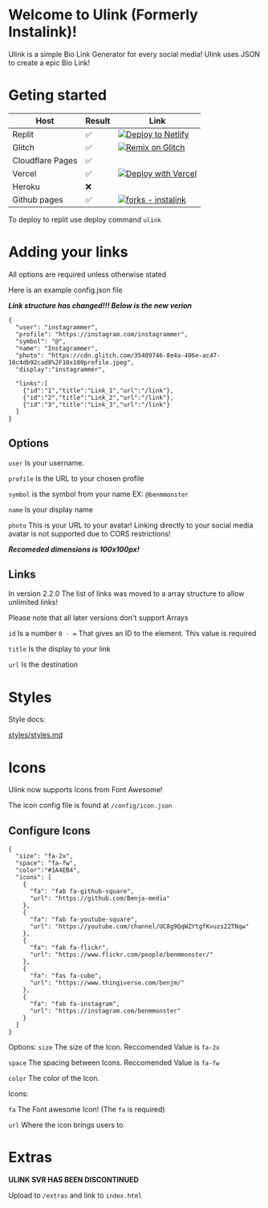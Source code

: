 # Welcome to Ulink (Formerly Instalink)!

Ulink is a simple Bio Link Generator for every social media! Ulink uses JSON to create a epic Bio Link!

# Geting started

| Host             | Result             | Link                                                                                                                           
|------------------|--------------------|-----------------------------------------------------------------------------------------------------------------|
| Replit           | :white_check_mark: | [![Deploy to Netlify](https://www.netlify.com/img/deploy/button.svg)](https://app.netlify.com/start/deploy?repository=https://github.com/Benja-media/Ulink) |
| Glitch           | :white_check_mark: | [![Remix on Glitch](https://cdn.glitch.com/2703baf2-b643-4da7-ab91-7ee2a2d00b5b%2Fremix-button.svg)](https://glitch.com/edit/#!/import/github/benja-media/Ulink) |
| Cloudflare Pages | :white_check_mark: |   |
| Vercel           | :white_check_mark: | [![Deploy with Vercel](https://vercel.com/button)](https://vercel.com/new/clone?repository-url=https%3A%2F%2Fgithub.com%2FBenja-media%2FUlink)|
| Heroku           | :x:                | |
| Github pages     | :white_check_mark: | [![forks - instalink](https://img.shields.io/github/forks/benja-media/Ulink?style=social)](https://github.com/Benjamedia/Ulink/network/members)|

To deploy to replit use deploy command `ulink`

# Adding your links

All options are required unless otherwise stated

Here is an example config.json file

**_Link structure has changed!!! Below is the new verion_**

```
{
  "user": "instagrammer",
  "profile": "https://instagram.com/instagrammer",
  "symbol": "@",
  "name": "Instagrammer",
  "photo": "https://cdn.glitch.com/35409746-8e4a-406e-ac47-16c4db92cad8%2F10x100profile.jpeg",
  "display":"instagrammer",

  "links":[
    {"id":"1","title":"Link_1","url":"/link"},
    {"id":"2","title":"Link_2","url":"/link"},
    {"id":"3","title":"Link_3","url":"/link"}
  ]
}
```

## Options

`user` Is your username.

`profile` Is the URL to your chosen profile

`symbol` is the symbol from your name EX: `@benmmonster`

`name` Is your display name

`photo` This is your URL to your avatar! Linking directly to your social media avatar is not supported due to CORS restrictions!

**_Recomeded dimensions is 100x100px!_**

## Links

In version 2.2.0 The list of links was moved to a array structure to allow unlimited links!

Please note that all later versions don't support Arrays

`id` Is a number `0 - ∞` That gives an ID to the element. This value is required

`title` Is the display to your link

`url` Is the destination

# Styles
Style docs:

[styles/styles.md](https://github.com/Benja-media/Ulink/blob/main/styles/styles.css)

# Icons
Ulink now supports Icons from Font Awesome!

The icon config file is found at `/config/icon.json`

## Configure Icons

```
{
  "size": "fa-2x",
  "space": "fa-fw",
  "color":"#1A4EB4",
  "icons": [
    {
      "fa": "fab fa-github-square",
      "url": "https://github.com/Benja-media"
    },
    {
      "fa": "fab fa-youtube-square",
      "url": "https://youtube.com/channel/UC8g9QqWZYtgfKvuzs22TNqw"
    },
    {
      "fa": "fab fa-flickr",
      "url": "https://www.flickr.com/people/benmmonster/"
    },
    {
      "fa": "fas fa-cube",
      "url": "https://www.thingiverse.com/benjm/"
    },    
    {
      "fa": "fab fa-instagram",
      "url": "https://instagram.com/benmmonster"
    }
  ]
}
```

Options:
`size` The size of the Icon. Reccomended Value is `fa-2x`

`space` The spacing between Icons. Reccomended Value is `fa-fw`

`color` The color of the Icon.

Icons:

`fa` The Font awesome Icon! (The `fa` is required)

`url` Where the icon brings users to

# Extras

**ULINK SVR HAS BEEN DISCONTINUED**

Upload to `/extras` and link to `index.html`
